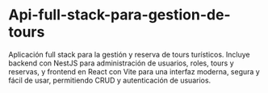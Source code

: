 # Api-full-stack-para-gestion-de-tours
Aplicación full stack para la gestión y reserva de tours turísticos. Incluye backend con NestJS para administración de usuarios, roles, tours y reservas, y frontend en React con Vite para una interfaz moderna, segura y fácil de usar, permitiendo CRUD y autenticación de usuarios.
